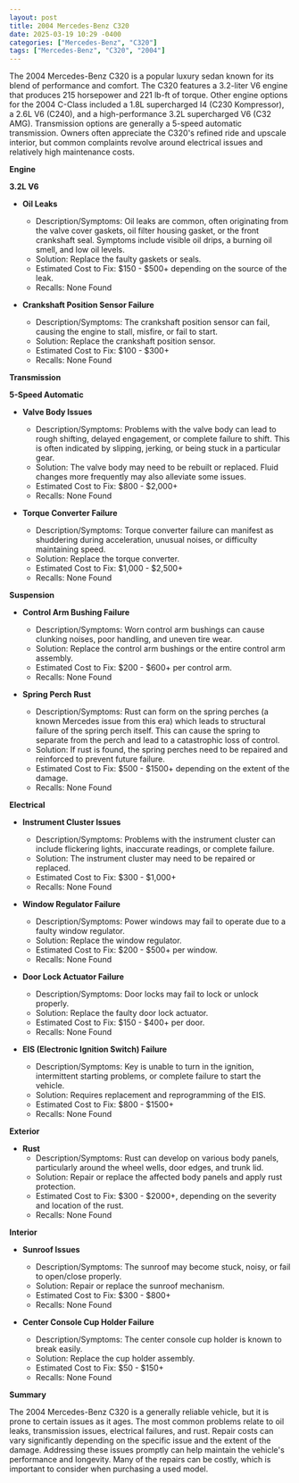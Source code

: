```yaml
---
layout: post
title: 2004 Mercedes-Benz C320
date: 2025-03-19 10:29 -0400
categories: ["Mercedes-Benz", "C320"]
tags: ["Mercedes-Benz", "C320", "2004"]
---
```

The 2004 Mercedes-Benz C320 is a popular luxury sedan known for its blend of performance and comfort. The C320 features a 3.2-liter V6 engine that produces 215 horsepower and 221 lb-ft of torque. Other engine options for the 2004 C-Class included a 1.8L supercharged I4 (C230 Kompressor), a 2.6L V6 (C240), and a high-performance 3.2L supercharged V6 (C32 AMG). Transmission options are generally a 5-speed automatic transmission. Owners often appreciate the C320's refined ride and upscale interior, but common complaints revolve around electrical issues and relatively high maintenance costs.

**Engine**

**3.2L V6**

*   **Oil Leaks**
    *   Description/Symptoms: Oil leaks are common, often originating from the valve cover gaskets, oil filter housing gasket, or the front crankshaft seal. Symptoms include visible oil drips, a burning oil smell, and low oil levels.
    *   Solution: Replace the faulty gaskets or seals.
    *   Estimated Cost to Fix: $150 - $500+ depending on the source of the leak.
    * Recalls: None Found

*   **Crankshaft Position Sensor Failure**
    *   Description/Symptoms: The crankshaft position sensor can fail, causing the engine to stall, misfire, or fail to start.
    *   Solution: Replace the crankshaft position sensor.
    *   Estimated Cost to Fix: $100 - $300+
    * Recalls: None Found

**Transmission**

**5-Speed Automatic**

*   **Valve Body Issues**
    *   Description/Symptoms: Problems with the valve body can lead to rough shifting, delayed engagement, or complete failure to shift. This is often indicated by slipping, jerking, or being stuck in a particular gear.
    *   Solution: The valve body may need to be rebuilt or replaced. Fluid changes more frequently may also alleviate some issues.
    *   Estimated Cost to Fix: $800 - $2,000+
    * Recalls: None Found

*   **Torque Converter Failure**
    *   Description/Symptoms: Torque converter failure can manifest as shuddering during acceleration, unusual noises, or difficulty maintaining speed.
    *   Solution: Replace the torque converter.
    *   Estimated Cost to Fix: $1,000 - $2,500+
    * Recalls: None Found

**Suspension**

*   **Control Arm Bushing Failure**
    *   Description/Symptoms: Worn control arm bushings can cause clunking noises, poor handling, and uneven tire wear.
    *   Solution: Replace the control arm bushings or the entire control arm assembly.
    *   Estimated Cost to Fix: $200 - $600+ per control arm.
    * Recalls: None Found

*   **Spring Perch Rust**
    *   Description/Symptoms: Rust can form on the spring perches (a known Mercedes issue from this era) which leads to structural failure of the spring perch itself. This can cause the spring to separate from the perch and lead to a catastrophic loss of control.
    *   Solution: If rust is found, the spring perches need to be repaired and reinforced to prevent future failure.
    *   Estimated Cost to Fix: $500 - $1500+ depending on the extent of the damage.
    * Recalls: None Found

**Electrical**

*   **Instrument Cluster Issues**
    *   Description/Symptoms: Problems with the instrument cluster can include flickering lights, inaccurate readings, or complete failure.
    *   Solution: The instrument cluster may need to be repaired or replaced.
    *   Estimated Cost to Fix: $300 - $1,000+
    * Recalls: None Found

*   **Window Regulator Failure**
    *   Description/Symptoms: Power windows may fail to operate due to a faulty window regulator.
    *   Solution: Replace the window regulator.
    *   Estimated Cost to Fix: $200 - $500+ per window.
    * Recalls: None Found

*   **Door Lock Actuator Failure**
    *   Description/Symptoms: Door locks may fail to lock or unlock properly.
    *   Solution: Replace the faulty door lock actuator.
    *   Estimated Cost to Fix: $150 - $400+ per door.
    * Recalls: None Found

*   **EIS (Electronic Ignition Switch) Failure**
    *   Description/Symptoms: Key is unable to turn in the ignition, intermittent starting problems, or complete failure to start the vehicle.
    *   Solution: Requires replacement and reprogramming of the EIS.
    *   Estimated Cost to Fix: $800 - $1500+
    * Recalls: None Found

**Exterior**

*   **Rust**
    *   Description/Symptoms: Rust can develop on various body panels, particularly around the wheel wells, door edges, and trunk lid.
    *   Solution: Repair or replace the affected body panels and apply rust protection.
    *   Estimated Cost to Fix: $300 - $2000+, depending on the severity and location of the rust.
    * Recalls: None Found

**Interior**

*   **Sunroof Issues**
    *   Description/Symptoms: The sunroof may become stuck, noisy, or fail to open/close properly.
    *   Solution: Repair or replace the sunroof mechanism.
    *   Estimated Cost to Fix: $300 - $800+
    * Recalls: None Found

*   **Center Console Cup Holder Failure**
    *   Description/Symptoms: The center console cup holder is known to break easily.
    *   Solution: Replace the cup holder assembly.
    *   Estimated Cost to Fix: $50 - $150+
    * Recalls: None Found

**Summary**

The 2004 Mercedes-Benz C320 is a generally reliable vehicle, but it is prone to certain issues as it ages. The most common problems relate to oil leaks, transmission issues, electrical failures, and rust. Repair costs can vary significantly depending on the specific issue and the extent of the damage. Addressing these issues promptly can help maintain the vehicle's performance and longevity. Many of the repairs can be costly, which is important to consider when purchasing a used model.

